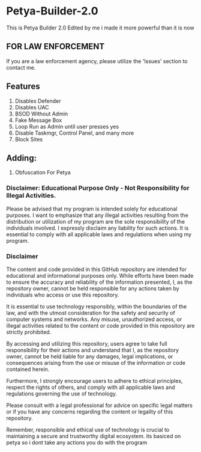 # Petya-Builder-2.0
This is Petya Builder 2.0 Edited by me i made it more powerful than it is now

## FOR LAW ENFORCEMENT
If you are a law enforcement agency, please utilize the 'Issues' section to contact me.

## Features
1. Disables Defender
2. Disables UAC
3. BSOD Without Admin
4. Fake Message Box
5. Loop Run as Admin until user presses yes
6. Disable Taskmgr, Control Panel, and many more
7. Block Sites

## Adding:
1. Obfuscation For Petya

### Disclaimer: Educational Purpose Only - Not Responsibility for Illegal Activities.
Please be advised that my program is intended solely for educational purposes. I want to emphasize that any illegal activities resulting from the distribution or utilization of my program are the sole responsibility of the individuals involved. I expressly disclaim any liability for such actions. It is essential to comply with all applicable laws and regulations when using my program.

### Disclaimer
The content and code provided in this GitHub repository are intended for educational and informational purposes only. While efforts have been made to ensure the accuracy and reliability of the information presented, I, as the repository owner, cannot be held responsible for any actions taken by individuals who access or use this repository.

It is essential to use technology responsibly, within the boundaries of the law, and with the utmost consideration for the safety and security of computer systems and networks. Any misuse, unauthorized access, or illegal activities related to the content or code provided in this repository are strictly prohibited.

By accessing and utilizing this repository, users agree to take full responsibility for their actions and understand that I, as the repository owner, cannot be held liable for any damages, legal implications, or consequences arising from the use or misuse of the information or code contained herein.

Furthermore, I strongly encourage users to adhere to ethical principles, respect the rights of others, and comply with all applicable laws and regulations governing the use of technology.

Please consult with a legal professional for advice on specific legal matters or if you have any concerns regarding the content or legality of this repository.

Remember, responsible and ethical use of technology is crucial to maintaining a secure and trustworthy digital ecosystem.
its basiced on petya so i dont take any actions you do with the program
